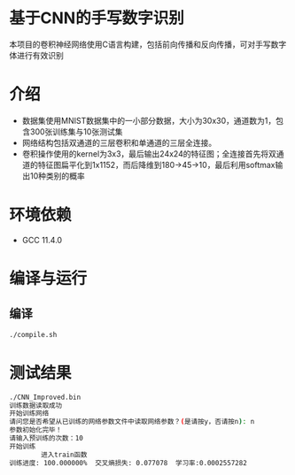 # 基于CNN的手写数字识别
本项目的卷积神经网络使用C语言构建，包括前向传播和反向传播，可对手写数字体进行有效识别

# 介绍
* 数据集使用MNIST数据集中的一小部分数据，大小为30x30，通道数为1，包含300张训练集与10张测试集
* 网络结构包括双通道的三层卷积和单通道的三层全连接。
* 卷积操作使用的kernel为3x3，最后输出24x24的特征图；全连接首先将双通道的特征图扁平化到1x1152，而后降维到180->45->10，最后利用softmax输出10种类别的概率

# 环境依赖
* GCC 11.4.0

# 编译与运行
## 编译
```bash
./compile.sh
```
# 测试结果
```bash
./CNN_Improved.bin
训练数据读取成功
开始训练网络
请问您是否希望从已训练的网络参数文件中读取网络参数？(是请按y，否请按n): n
参数初始化完毕！
请输入预训练的次数：10
开始训练
        进入train函数
训练进度: 100.000000%  交叉熵损失: 0.077078  学习率:0.0002557282
```
